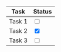 | Task   | Status         |
|--------|----------------|
| Task 1 | <input type="checkbox" /> |
| Task 2 | <input type="checkbox" checked /> |
| Task 3 | <input type="checkbox" /> |
